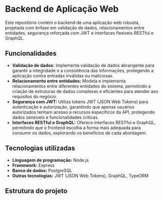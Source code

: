 # Backend de Aplicação Web

Este repositório contém o backend de uma aplicação web robusta, projetada com ênfase em validação de dados, relacionamentos entre entidades, segurança reforçada com JWT e interfaces flexíveis RESTful e GraphQL.

## Funcionalidades

- **Validação de dados:** Implementa validação de dados abrangente para garantir a integridade e a consistência das informações, protegendo a aplicação contra entradas inválidas ou maliciosas.
- **Relacionamento entre entidades:** Modela e implementa relacionamentos entre diferentes entidades do sistema, permitindo a criação de estruturas de dados complexas e eficientes para atender aos requisitos do negócio.
- **Segurança com JWT:** Utiliza tokens JWT (JSON Web Tokens) para autenticação e autorização, garantindo que apenas usuários autorizados tenham acesso a recursos específicos da API, protegendo dados sensíveis e funcionalidades críticas.
- **Interfaces RESTful e GraphQL:** Oferece interfaces RESTful e GraphQL, permitindo que o frontend escolha a forma mais adequada para consumir os dados, explorando os benefícios de cada abordagem.

## Tecnologias utilizadas

- **Linguagem de programação:** Node.js
- **Framework:** Express
- **Banco de dados:** PostgreSQL
- **Outras tecnologias:** JWT (JSON Web Tokens), GraphQL, TypeORM

## Estrutura do projeto
